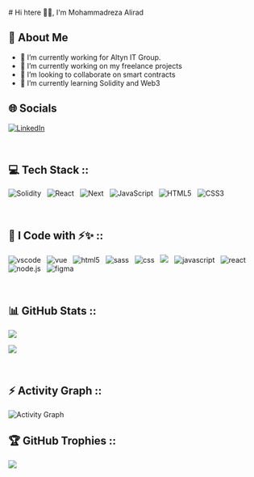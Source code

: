 <br>
# Hi htere 👋🏻, I'm Mohammadreza Alirad


## 💫  About Me
- 🌱 I’m currently working for Altyn IT Group.
- 🔭 I’m currently working on my freelance projects
- 👯 I’m looking to collaborate on smart contracts
- 🌱 I’m currently learning Solidity and Web3

## 🌐 Socials 

[![LinkedIn](https://img.shields.io/badge/LinkedIn-%230077B5.svg?style=for-the-badge&logo=linkedin&logoColor=white)](https://www.linkedin.com/in/mohammadreza-alirad-a384041a0/)

<br>

## 💻 Tech Stack ::

![Solidity](https://img.shields.io/badge/solidity-000000?style=for-the-badge&logo=solidity&logoColor=white)&nbsp;&nbsp;
![React](https://img.shields.io/badge/react-61DAFB?style=for-the-badge&logo=react&logoColor=white)&nbsp;&nbsp;
![Next](https://img.shields.io/badge/next-61DAFB?style=for-the-badge&logo=react&logoColor=white)&nbsp;&nbsp;
![JavaScript](https://img.shields.io/badge/javascript-F7DF1E?style=for-the-badge&logo=javascript&logoColor=black)&nbsp;&nbsp;
![HTML5](https://img.shields.io/badge/html5-E34F26?style=for-the-badge&logo=html5&logoColor=white)&nbsp;&nbsp;
![CSS3](https://img.shields.io/badge/css3-1572B6?style=for-the-badge&logo=css3&logoColor=white)&nbsp;&nbsp;

<br>

## 🚀 I Code with ⚡✨ ::

<img src="https://img.shields.io/badge/VSCode-0078D4?style=for-the-badge&logo=visual%20studio%20code&logoColor=white" alt="vscode" />&nbsp;&nbsp;
<img src="https://img.shields.io/badge/vue-4FC08D?style=for-the-badge&logo=vue.js&logoColor=white" alt="vue"/>&nbsp;&nbsp;
<img src="https://img.shields.io/badge/html5-E34F26?style=for-the-badge&logo=html5&logoColor=white" alt="html5"/>&nbsp;&nbsp;
<img src="https://img.shields.io/badge/sass-CC6699?style=for-the-badge&logo=sass&logoColor=white" alt="sass"/>&nbsp;&nbsp;
<img src="https://img.shields.io/badge/css3-1572B6?style=for-the-badge&logo=css3&logoColor=white" alt="css"/>&nbsp;&nbsp;
<img src="https://img.shields.io/badge/Git-F05032?style=for-the-badge&logo=Git&logoColor=white" />&nbsp;&nbsp;
<img src="https://img.shields.io/badge/javascript-F7DF1E?style=for-the-badge&logo=javascript&logoColor=white" alt="javascript"/>&nbsp;&nbsp;
<img src="https://img.shields.io/badge/react-61DAFB?style=for-the-badge&logo=react&logoColor=white" alt="react" />&nbsp;&nbsp;
<img src="https://img.shields.io/badge/Node.js-339933?style=for-the-badge&logo=node.js&logoColor=white" alt="node.js"/>&nbsp;&nbsp;
<img src="https://img.shields.io/badge/Figma-F24E1E?style=for-the-badge&logo=Figma&logoColor=white" alt="figma" />&nbsp;&nbsp;

<br>

 
## 📊 GitHub Stats ::

<!-- StreakStats -->
![](https://github-readme-streak-stats.herokuapp.com/?user=mralirad&theme=gotham&hide_border=false)<br/>
<!-- TopLanguages -->
![](https://github-readme-stats-sigma-five.vercel.app/api/top-langs/?username=mralirad&theme=gotham&hide_border=false&include_all_commits=false&count_private=true&layout=compact)

<br>


## ⚡ Activity Graph :: 

<img alt="Activity Graph" src="https://github-readme-activity-graph.vercel.app/graph?username=mralirad&theme=gotham&hide_border=true"/>

## 🏆 GitHub Trophies ::

![](https://github-profile-trophy.vercel.app/?username=mralirad&theme=dark_dimmed&no-frame=false&no-bg=true&margin-w=4)


<br>

<!--
**MRAlirad/mralirad** is a ✨ _special_ ✨ repository because its `README.md` (this file) appears on your GitHub profile.

Here are some ideas to get you started:

- 🔭 I’m currently working on ...
- 🌱 I’m currently learning ...
- 👯 I’m looking to collaborate on ...
- 🤔 I’m looking for help with ...
- 💬 Ask me about ...
- 📫 How to reach me: ...
- 😄 Pronouns: ...
- ⚡ Fun fact: ...
-->
